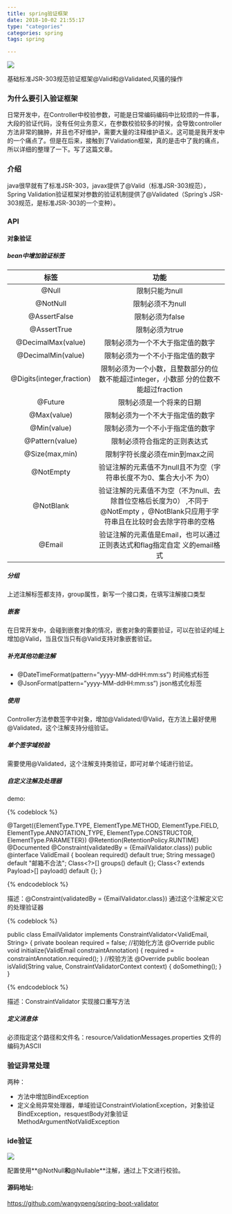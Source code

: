 ```yaml
---
title: spring验证框架
date: 2018-10-02 21:55:17
type: "categories"
categories: spring
tags: spring

---
```


![](img/index-page-img/spring.jpg)

基础标准JSR-303规范验证框架@Valid和@Validated,风骚的操作

<!-- more -->

### 为什么要引入验证框架

日常开发中，在Controller中校验参数，可能是日常编码编码中比较烦的一件事，大段的验证代码，没有任何业务意义，在参数校验较多的时候，会导致controller方法非常的臃肿，并且也不好维护，需要大量的注释维护语义。这可能是我开发中的一个痛点了。但是在后来，接触到了Validation框架，真的是击中了我的痛点，所以详细的整理了一下。写了这篇文章。

### 介绍

java很早就有了标准JSR-303，javax提供了@Valid（标准JSR-303规范），Spring Validation验证框架对参数的验证机制提供了@Validated（Spring’s JSR-303规范，是标准JSR-303的一个变种）。

### API

#### 对象验证

##### bean中增加验证标签

| 标签                 |   功能            |
|:-------------------:|:------------------:|
| @Null         |            限制只能为null        |
| @NotNull       |      限制必须不为null              |
| @AssertFalse     |    限制必须为false                |
| @AssertTrue             |   限制必须为true      |
| @DecimalMax(value)   | 限制必须为一个不大于指定值的数字       |
| @DecimalMin(value)       |  限制必须为一个不小于指定值的数字           |
| @Digits(integer,fraction) |  限制必须为一个小数，且整数部分的位数不能超过integer，小数部 分的位数不能超过fraction    |
| @Future       |        限制必须是一个将来的日期        |
| @Max(value)      |    限制必须为一个不大于指定值的数字            |
| @Min(value)	   |   限制必须为一个不小于指定值的数字            |
| @Pattern(value)         |   限制必须符合指定的正则表达式      |
| @Size(max,min)  | 限制字符长度必须在min到max之间   |
| @NotEmpty     |  验证注解的元素值不为null且不为空（字符串长度不为0、集合大小不 为0）          |
|@NotBlank |验证注解的元素值不为空（不为null、去除首位空格后长度为0） ,不同于@NotEmpty ，@NotBlank只应用于字符串且在比较时会去除字符串的空格|
|@Email	|验证注解的元素值是Email，也可以通过正则表达式和flag指定自定 义的email格式|

##### 分组
上述注解标签都支持，group属性，新写一个接口类，在填写注解接口类型

##### 嵌套

在日常开发中，会碰到嵌套对象的情况，嵌套对象的需要验证，可以在验证的域上增加@Valid，当且仅当只有@Valid支持对象嵌套验证。

##### 补充其他功能注解


* @DateTimeFormat(pattern=”yyyy-MM-ddHH:mm:ss”) 时间格式标签
* @JsonFormat(pattern=”yyyy-MM-ddHH:mm:ss”) json格式化标签

##### 使用

Controller方法参数签字中对象，增加@Validated/@Valid，在方法上最好使用 @Validated，这个注解支持分组验证。

##### 单个签字域校验

需要使用@Validated，这个注解支持类验证，即可对单个域进行验证。

##### 自定义注解及处理器

demo:

{% codeblock %}

@Target({ElementType.TYPE, ElementType.METHOD, ElementType.FIELD, ElementType.ANNOTATION_TYPE, ElementType.CONSTRUCTOR, ElementType.PARAMETER})
@Retention(RetentionPolicy.RUNTIME)
@Documented
@Constraint(validatedBy = {EmailValidator.class})
public @interface ValidEmail {
    boolean required() default true;
    String message() default "邮箱不合法";
    Class<?>[] groups() default {};
    Class<? extends Payload>[] payload() default {};
}

{% endcodeblock %}

描述：@Constraint(validatedBy = {EmailValidator.class}) 通过这个注解定义它的处理验证器

{% codeblock %}

public class EmailValidator implements ConstraintValidator<ValidEmail, String> {
    private boolean required = false;
    //初始化方法
    @Override
    public void initialize(ValidEmail constraintAnnotation) {
        required = constraintAnnotation.required();
    }
    //校验方法
    @Override
    public boolean isValid(String value, ConstraintValidatorContext context) {
    		doSomething();
    }
}

{% endcodeblock %}


描述：ConstraintValidator 实现接口重写方法


##### 定义消息体

必须指定这个路径和文件名：resource/ValidationMessages.properties
文件的编码为ASCII

### 验证异常处理

两种：

* 方法中增加BindException
* 定义全局异常处理器，单域验证ConstraintViolationException，对象验证BindException，resquestBody对象验证MethodArgumentNotValidException


### ide验证

![](img/ide空验证.png)

配置使用**@NotNull**和**@Nullable**注解，通过上下文进行校验。


#### 源码地址:
<a>https://github.com/wangypeng/spring-boot-validator</a>